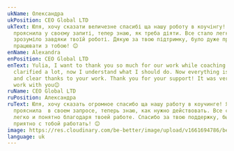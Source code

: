 ```yaml
---
ukName: Олександра
ukPosition: CEO Global LTD
ukText: Юля, хочу сказати величезне спасибі ща нашу роботу в коучінгу! Я багато
  прояснила у своєму запиті, тепер знаю, як треба діяти. Все стало легко та
  зрозуміло завдяки твоїй роботі. Дякую за твою підтримку, було дуже приємно
  працювати з тобою! 😊
enName: Alexandra
enPosition: CEO Global LTD
enText: Yulia, I want to thank you so much for our work while coaching! I
  clarified a lot, now I understand what I should do. Now everything is so easy
  and clear thanks to your work. Thank you for your support! It was very nice to
  work with you😊
ruName: CEO Global LTD
ruPosition: Александра
ruText: Юля, хочу сказать огромное спасибо ща нашу работу в коучинге! Я многое
  прояснила  в своем запросе, теперь знаю, как нужно действовать. Все стало
  легко и понятно благодаря твоей работе. Спасибо за твою поддержку, было очень
  приятно с тобой работать! 😊
image: https://res.cloudinary.com/be-better/image/upload/v1661694786/be-better/Tatiyana_t5s6af.jpg
language: uk
---
```

